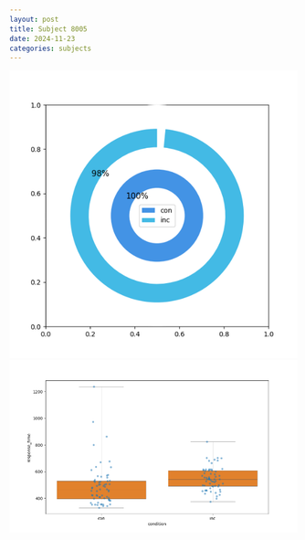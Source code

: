 ```yaml
---
layout: post
title: Subject 8005
date: 2024-11-23
categories: subjects
---
```


![](data/8005/run-8/8005_accuracy_by_condition.png)
![](data/8005/run-8/8005_rt.png)

